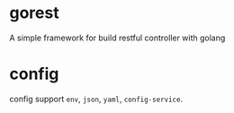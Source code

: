 # gorest
A simple framework for build restful controller with golang

# config
config support `env`, `json`, `yaml`, `config-service`.
